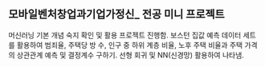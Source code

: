 ## 모바일벤처창업과기업가정신_ 전공 미니 프로젝트

머신러닝 기본 개념 숙지 확인 및 활용 프로젝트 진행함.
보스턴 집값 예측 데이터 세트를 활용하여 범죄율, 주택당 방 수, 인구 중 하위 계층 비율, 노후 주택 비율과 주택 가격의 상관관계 예측 및 결정계수 구하기.
선형 회귀 및 NN(신경망) 활용하여 나타냄.
